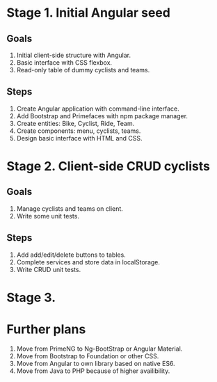 # Stage 1. Initial Angular seed

## Goals

1. Initial client-side structure with Angular.
2. Basic interface with CSS flexbox.
3. Read-only table of dummy cyclists and teams.

## Steps

1. Create Angular application with command-line interface.
2. Add Bootstrap and Primefaces with npm package manager.
3. Create entities: Bike, Cyclist, Ride, Team.
4. Create components: menu, cyclists, teams.
5. Design basic interface with HTML and CSS.

# Stage 2. Client-side CRUD cyclists

## Goals

1. Manage cyclists and teams on client.
2. Write some unit tests.

## Steps

1. Add add/edit/delete buttons to tables.
2. Complete services and store data in localStorage.
3. Write CRUD unit tests.

# Stage 3. 



# Further plans

1. Move from PrimeNG to Ng-BootStrap or Angular Material.
2. Move from Bootstrap to Foundation or other CSS.
3. Move from Angular to own library based on native ES6.
4. Move from Java to PHP because of higher availibility.